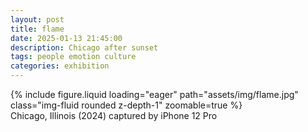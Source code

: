 ```yaml
---
layout: post
title: flame
date: 2025-01-13 21:45:00
description: Chicago after sunset
tags: people emotion culture
categories: exhibition
---
```


<div class="row">
    <div class="col-sm mt-3 mt-md-0">
        {% include figure.liquid loading="eager" path="assets/img/flame.jpg" class="img-fluid rounded z-depth-1" zoomable=true %}
    </div>
</div>
<div class="caption">
    Chicago, Illinois (2024)
    captured by iPhone 12 Pro
</div>
